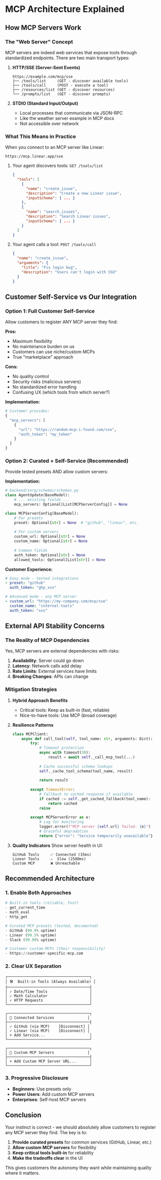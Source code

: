 # MCP Architecture Explained

## How MCP Servers Work

### The "Web Server" Concept

MCP servers are indeed web services that expose tools through standardized endpoints. There are two main transport types:

1. **HTTP/SSE (Server-Sent Events)**
   ```
   https://example.com/mcp/sse
   ├── /tools/list     (GET - discover available tools)
   ├── /tools/call     (POST - execute a tool)
   ├── /resources/list (GET - discover resources)
   └── /prompts/list   (GET - discover prompts)
   ```

2. **STDIO (Standard Input/Output)**
   - Local processes that communicate via JSON-RPC
   - Like the weather server example in MCP docs
   - Not accessible over network

### What This Means in Practice

When you connect to an MCP server like Linear:
```
https://mcp.linear.app/sse
```

1. Your agent discovers tools: `GET /tools/list`
   ```json
   {
     "tools": [
       {
         "name": "create_issue",
         "description": "Create a new Linear issue",
         "inputSchema": { ... }
       },
       {
         "name": "search_issues",
         "description": "Search Linear issues",
         "inputSchema": { ... }
       }
     ]
   }
   ```

2. Your agent calls a tool: `POST /tools/call`
   ```json
   {
     "name": "create_issue",
     "arguments": {
       "title": "Fix login bug",
       "description": "Users can't login with SSO"
     }
   }
   ```

## Customer Self-Service vs Our Integration

### Option 1: Full Customer Self-Service
Allow customers to register ANY MCP server they find:

**Pros:**
- Maximum flexibility
- No maintenance burden on us
- Customers can use niche/custom MCPs
- True "marketplace" approach

**Cons:**
- No quality control
- Security risks (malicious servers)
- No standardized error handling
- Confusing UX (which tools from which server?)

**Implementation:**
```python
# Customer provides:
{
  "mcp_servers": [
    {
      "url": "https://random-mcp-i-found.com/sse",
      "auth_token": "my_token"
    }
  ]
}
```

### Option 2: Curated + Self-Service (Recommended)
Provide tested presets AND allow custom servers:

**Implementation:**
```python
# backend/zerg/schemas/schemas.py
class AgentUpdate(BaseModel):
    # ... existing fields ...
    mcp_servers: Optional[List[MCPServerConfig]] = None

class MCPServerConfig(BaseModel):
    # For presets
    preset: Optional[str] = None  # "github", "linear", etc.
    
    # For custom servers
    custom_url: Optional[str] = None
    custom_name: Optional[str] = None
    
    # Common fields
    auth_token: Optional[str] = None
    allowed_tools: Optional[List[str]] = None
```

**Customer Experience:**
```yaml
# Easy mode - tested integrations
- preset: "github"
  auth_token: "ghp_xxx"

# Advanced mode - any MCP server
- custom_url: "https://my-company.com/mcp/sse"
  custom_name: "internal-tools"
  auth_token: "xxx"
```

## External API Stability Concerns

### The Reality of MCP Dependencies

Yes, MCP servers are external dependencies with risks:

1. **Availability**: Server could go down
2. **Latency**: Network calls add delay
3. **Rate Limits**: External services have limits
4. **Breaking Changes**: APIs can change

### Mitigation Strategies

1. **Hybrid Approach Benefits**
   - Critical tools: Keep as built-in (fast, reliable)
   - Nice-to-have tools: Use MCP (broad coverage)

2. **Resilience Patterns**
   ```python
   class MCPClient:
       async def call_tool(self, tool_name: str, arguments: Dict):
           try:
               # Timeout protection
               async with timeout(30):
                   result = await self._call_mcp_tool(...)
               
               # Cache successful schema lookups
               self._cache_tool_schema(tool_name, result)
               
               return result
               
           except TimeoutError:
               # Fallback to cached response if available
               if cached := self._get_cached_fallback(tool_name):
                   return cached
               raise
           
           except MCPServerError as e:
               # Log for monitoring
               logger.error(f"MCP server {self.url} failed: {e}")
               # Graceful degradation
               return {"error": "Service temporarily unavailable"}
   ```

3. **Quality Indicators**
   Show server health in UI:
   ```
   GitHub Tools     ✅ Connected (15ms)
   Linear Tools     ⚠️  Slow (2500ms)
   Custom MCP       ❌ Unreachable
   ```

## Recommended Architecture

### 1. Enable Both Approaches
```python
# Built-in tools (reliable, fast)
- get_current_time
- math_eval
- http_get

# Curated MCP presets (tested, documented)
- GitHub (99.9% uptime)
- Linear (99.5% uptime)
- Slack (99.99% uptime)

# Customer custom MCPs (their responsibility)
- https://customer-specific-mcp.com
```

### 2. Clear UX Separation
```
┌─────────────────────────────────────┐
│ 🛠️  Built-in Tools (Always Available) │
├─────────────────────────────────────┤
│ ✓ Date/Time Tools                   │
│ ✓ Math Calculator                   │
│ ✓ HTTP Requests                     │
└─────────────────────────────────────┘

┌─────────────────────────────────────┐
│ 🔌 Connected Services               │
├─────────────────────────────────────┤
│ ✓ GitHub (via MCP)    [Disconnect] │
│ ✓ Linear (via MCP)    [Disconnect] │
│ + Add Service...                    │
└─────────────────────────────────────┘

┌─────────────────────────────────────┐
│ 🔧 Custom MCP Servers               │
├─────────────────────────────────────┤
│ + Add Custom MCP Server URL...      │
└─────────────────────────────────────┘
```

### 3. Progressive Disclosure
- **Beginners**: Use presets only
- **Power Users**: Add custom MCP servers
- **Enterprises**: Self-host MCP servers

## Conclusion

Your instinct is correct - we should absolutely allow customers to register any MCP server they find. The key is to:

1. **Provide curated presets** for common services (GitHub, Linear, etc.)
2. **Allow custom MCP servers** for flexibility
3. **Keep critical tools built-in** for reliability
4. **Make the tradeoffs clear** in the UI

This gives customers the autonomy they want while maintaining quality where it matters.

